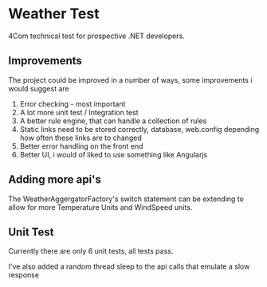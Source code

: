 # Weather Test

4Com technical test for prospective .NET developers.

## Improvements

The project could be improved in a number of ways, some improvements i would suggest are

1) Error checking - most important
2) A lot more unit test / Integration test 
3) A better rule engine, that can handle a collection of rules
4) Static links need to be stored correctly, database, web.config depending how often these links are to changed
5) Better error handling on the front end
6) Better UI, i would of liked to use something like Angularjs

## Adding more api's

The WeatherAggergatorFactory's switch statement can be extending to allow for more Temperature Units and WindSpeed units.

## Unit Test

Currently there are only 6 unit tests, all tests pass. 



I've also added a random thread sleep to the api calls that emulate a slow response